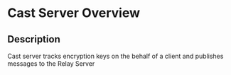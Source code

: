 # Cast Server Overview

## Description

Cast server tracks encryption keys on the behalf of a client and publishes messages to the Relay Server